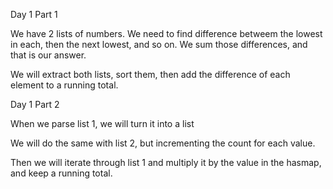 Day 1 Part 1

We have 2 lists of numbers. We need to find difference betweem the lowest in each, then the next lowest, and so on.
We sum those differences, and that is our answer.

We will extract both lists, sort them, then add the difference of each element to a running total.

Day 1 Part 2

When we parse list 1, we will turn it into a list

We will do the same with list 2, but incrementing the count for each value.

Then we will iterate through list 1 and multiply it by the value in the hasmap, and keep a running total.
